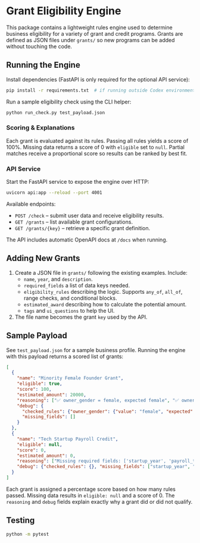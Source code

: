 # Grant Eligibility Engine

This package contains a lightweight rules engine used to determine business eligibility for a variety of grant and credit programs. Grants are defined as JSON files under `grants/` so new programs can be added without touching the code.

## Running the Engine

Install dependencies (FastAPI is only required for the optional API service):

```bash
pip install -r requirements.txt  # if running outside Codex environment
```

Run a sample eligibility check using the CLI helper:

```bash
python run_check.py test_payload.json
```

### Scoring & Explanations

Each grant is evaluated against its rules. Passing all rules yields a score of 100%. Missing data returns a score of 0 with `eligible` set to `null`. Partial matches receive a proportional score so results can be ranked by best fit.

### API Service

Start the FastAPI service to expose the engine over HTTP:

```bash
uvicorn api:app --reload --port 4001
```

Available endpoints:

- `POST /check` – submit user data and receive eligibility results.
- `GET /grants` – list available grant configurations.
- `GET /grants/{key}` – retrieve a specific grant definition.

The API includes automatic OpenAPI docs at `/docs` when running.

## Adding New Grants

1. Create a JSON file in `grants/` following the existing examples. Include:
   - `name`, `year`, and `description`.
   - `required_fields` a list of data keys needed.
   - `eligibility_rules` describing the logic. Supports `any_of`, `all_of`, range checks, and conditional blocks.
   - `estimated_award` describing how to calculate the potential amount.
   - `tags` and `ui_questions` to help the UI.
2. The file name becomes the grant `key` used by the API.

## Sample Payload

See `test_payload.json` for a sample business profile. Running the engine with this payload returns a scored list of grants:

```json
[
  {
    "name": "Minority Female Founder Grant",
    "eligible": true,
    "score": 100,
    "estimated_amount": 20000,
    "reasoning": ["✅ owner_gender = female, expected female", "✅ owner_minority = True, expected True"],
    "debug": {
      "checked_rules": {"owner_gender": {"value": "female", "expected": "female"}},
      "missing_fields": []
    }
  },
  {
    "name": "Tech Startup Payroll Credit",
    "eligible": null,
    "score": 0,
    "estimated_amount": 0,
    "reasoning": ["Missing required fields: ['startup_year', 'payroll_total']"],
    "debug": {"checked_rules": {}, "missing_fields": ["startup_year", "payroll_total"]}
  }
]
```

Each grant is assigned a percentage score based on how many rules passed. Missing data results in `eligible: null` and a score of 0. The `reasoning` and `debug` fields explain exactly why a grant did or did not qualify.

## Testing

```bash
python -m pytest
```
